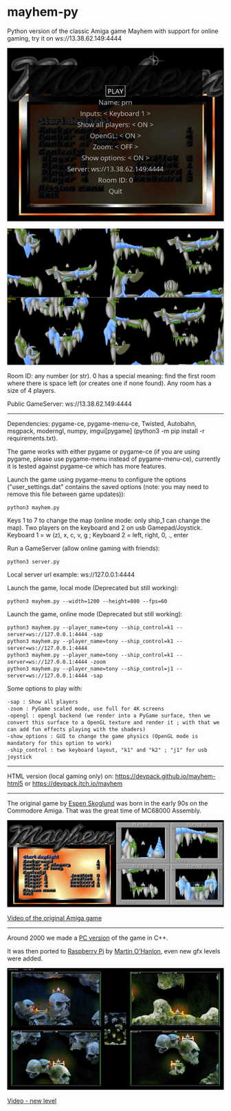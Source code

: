 # mayhem-py

Python version of the classic Amiga game Mayhem with support for online gaming, try it on ws://13.38.62.149:4444

![Menu](https://github.com/devpack/mayhem-py/blob/main/assets/wiki/menu.png)

![Online_Game](https://github.com/devpack/mayhem-py/blob/main/assets/wiki/online_game.png)

Room ID: any number (or str). 0 has a special meaning: find the first room where there is space left (or creates one if none found). Any room has a size of 4 players.

Public GameServer: ws://13.38.62.149:4444

----

Dependencies: pygame-ce, pygame-menu-ce, Twisted, Autobahn, msgpack, moderngl, numpy, imgui[pygame] (python3 -m pip install -r requirements.txt).

The game works with either pygame or pygame-ce (if you are using pygame, please use pygame-menu instead of pygame-menu-ce), currently it is tested against pygame-ce which has more features. 

Launch the game using pygame-menu to configure the options ("user_settings.dat" contains the saved options (note: you may need to remove this file between game updates)):

```
python3 mayhem.py
```

Keys 1 to 7 to change the map (online mode: only ship_1 can change the map). Two players on the keyboard and 2 on usb Gamepad/Joystick. Keyboard 1 = w (z), x, c, v, g ; Keyboard 2 = left, right, 0, ., enter

Run a GameServer (allow online gaming with friends):

```
python3 server.py
```

Local server url example: ws://127.0.0.1:4444

Launch the game, local mode (Deprecated but still working):

```
python3 mayhem.py --width=1200 --height=800 --fps=60
```

Launch the game, online mode (Deprecated but still working):

```
python3 mayhem.py --player_name=tony --ship_control=k1 --server=ws://127.0.0.1:4444 -sap
python3 mayhem.py --player_name=tony --ship_control=k1 --server=ws://127.0.0.1:4444
python3 mayhem.py --player_name=tony --ship_control=k1 --server=ws://127.0.0.1:4444 -zoom
python3 mayhem.py --player_name=tony --ship_control=j1 --server=ws://127.0.0.1:4444 -sap
```

Some options to play with:

```
-sap : Show all players
-zoom : PyGame scaled mode, use full for 4K screens
-opengl : opengl backend (we render into a PyGame surface, then we convert this surface to a OpenGL texture and render it ; with that we can add fun effects playing with the shaders)
-show_options : GUI to change the game physics (OpenGL mode is mandatory for this option to work)
-ship_control : two keyboard layout, "k1" and "k2" ; "j1" for usb joystick
```

----

HTML version (local gaming only) on: https://devpack.github.io/mayhem-html5 or https://devpack.itch.io/mayhem

----

The original game by [Espen Skoglund](http://hol.abime.net/3853) was born in the early 90s on the Commodore Amiga. That was the great time of MC68000 Assembly.

![Mayhem game image](https://github.com/devpack/mayhem-py/blob/main/assets/wiki/mayhem_amiga.jpg)

[Video of the original Amiga game](https://www.youtube.com/watch?v=fs30DLGxqhs)

----

Around 2000 we made a [PC version](https://github.com/devpack/mayhem) of the game in C++.

It was then ported to [Raspberry Pi](https://www.raspberrypi.org/) by [Martin O'Hanlon](https://github.com/martinohanlon/mayhem-pi), even new gfx levels were added.

![Mayhem2](https://github.com/devpack/mayhem-py/blob/main/assets/wiki/mayhem2.jpg)

[Video - new level](https://youtu.be/E3mho6J6OG8)